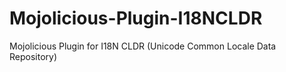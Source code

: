 Mojolicious-Plugin-I18NCLDR
===========================

Mojolicious Plugin for I18N CLDR (Unicode Common Locale Data Repository)
